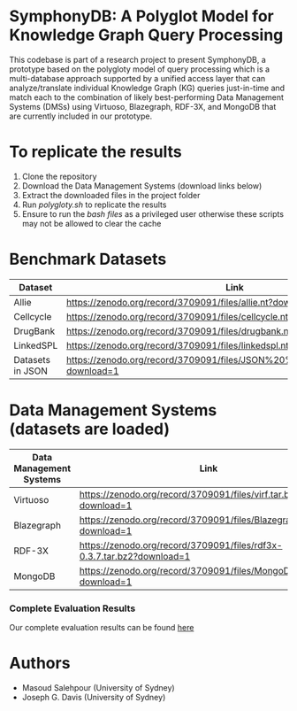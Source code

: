 # SymphonyDB: A Polyglot Model for Knowledge Graph Query Processing
This codebase is part of a research project to present SymphonyDB, a prototype based on the polygloty model of query processing which is a multi-database approach supported by a unified access layer that can analyze/translate individual Knowledge Graph (KG) queries just-in-time and match each to the combination of likely best-performing Data Management Systems (DMSs) using Virtuoso, Blazegraph, RDF-3X, and MongoDB that are currently included in our prototype.

# To replicate the results

 1) Clone the repository
 2) Download the Data Management Systems (download links below)
 3) Extract the downloaded files in the project folder
 4) Run *polygloty.sh* to replicate the results
 5) Ensure to run the *bash files* as a privileged user otherwise these scripts may not be allowed to clear the cache

# Benchmark Datasets

| Dataset  | Link |
| ------------- | ------------- |
| Allie                | https://zenodo.org/record/3709091/files/allie.nt?download=1  |
| Cellcycle            | https://zenodo.org/record/3709091/files/cellcycle.nt?download=1  |
| DrugBank             | https://zenodo.org/record/3709091/files/drugbank.nt?download=1  |
| LinkedSPL            | https://zenodo.org/record/3709091/files/linkedspl.nt?download=1  |
|Datasets in JSON   | https://zenodo.org/record/3709091/files/JSON%20%28MongoDB%29.tar.bz2?download=1  |


# Data Management Systems (datasets are loaded)
| Data Management Systems  | Link |
| ------------- | ------------- |
| Virtuoso                | https://zenodo.org/record/3709091/files/virf.tar.bz2?download=1 |
| Blazegraph              | https://zenodo.org/record/3709091/files/Blazegraph.tar.bz2?download=1 |
| RDF-3X                  |  https://zenodo.org/record/3709091/files/rdf3x-0.3.7.tar.bz2?download=1|
| MongoDB                 |https://zenodo.org/record/3709091/files/MongoDB.tar.bz2?download=1  |


### Complete Evaluation Results
Our complete evaluation results can be found [here](https://github.com/m-salehpour/SymphonyDB/tree/master/Results)

# Authors
* Masoud Salehpour (University of Sydney)
* Joseph G. Davis  (University of Sydney)



